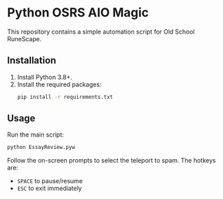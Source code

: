 # Python OSRS AIO Magic

This repository contains a simple automation script for Old School RuneScape.

## Installation

1. Install Python 3.8+.
2. Install the required packages:
   ```bash
   pip install -r requirements.txt
   ```

## Usage

Run the main script:

```bash
python EssayReview.pyw
```

Follow the on-screen prompts to select the teleport to spam. The hotkeys are:
- `SPACE` to pause/resume
- `ESC` to exit immediately
